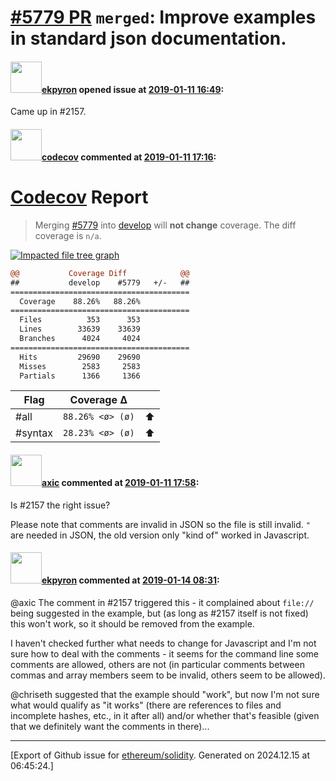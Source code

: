 # [\#5779 PR](https://github.com/ethereum/solidity/pull/5779) `merged`: Improve examples in standard json documentation.

#### <img src="https://avatars.githubusercontent.com/u/1347491?v=4" width="50">[ekpyron](https://github.com/ekpyron) opened issue at [2019-01-11 16:49](https://github.com/ethereum/solidity/pull/5779):

Came up in #2157.

#### <img src="https://avatars.githubusercontent.com/in/254?v=4" width="50">[codecov](https://github.com/apps/codecov) commented at [2019-01-11 17:16](https://github.com/ethereum/solidity/pull/5779#issuecomment-453590334):

# [Codecov](https://codecov.io/gh/ethereum/solidity/pull/5779?src=pr&el=h1) Report
> Merging [#5779](https://codecov.io/gh/ethereum/solidity/pull/5779?src=pr&el=desc) into [develop](https://codecov.io/gh/ethereum/solidity/commit/d7e28387020894c1f4f0ab37b053fdfa98e720c9?src=pr&el=desc) will **not change** coverage.
> The diff coverage is `n/a`.

[![Impacted file tree graph](https://codecov.io/gh/ethereum/solidity/pull/5779/graphs/tree.svg?width=650&token=87PGzVEwU0&height=150&src=pr)](https://codecov.io/gh/ethereum/solidity/pull/5779?src=pr&el=tree)

```diff
@@           Coverage Diff            @@
##           develop    #5779   +/-   ##
========================================
  Coverage    88.26%   88.26%           
========================================
  Files          353      353           
  Lines        33639    33639           
  Branches      4024     4024           
========================================
  Hits         29690    29690           
  Misses        2583     2583           
  Partials      1366     1366
```

| Flag | Coverage Δ | |
|---|---|---|
| #all | `88.26% <ø> (ø)` | :arrow_up: |
| #syntax | `28.23% <ø> (ø)` | :arrow_up: |

#### <img src="https://avatars.githubusercontent.com/u/20340?v=4" width="50">[axic](https://github.com/axic) commented at [2019-01-11 17:58](https://github.com/ethereum/solidity/pull/5779#issuecomment-453603256):

Is #2157 the right issue?

Please note that comments are invalid in JSON so the file is still invalid. `"` are needed in JSON, the old version only "kind of" worked in Javascript.

#### <img src="https://avatars.githubusercontent.com/u/1347491?v=4" width="50">[ekpyron](https://github.com/ekpyron) commented at [2019-01-14 08:31](https://github.com/ethereum/solidity/pull/5779#issuecomment-453929781):

@axic The comment in #2157 triggered this - it complained about ``file://`` being suggested in the example, but (as long as #2157 itself is not fixed) this won't work, so it should be removed from the example.

I haven't checked further what needs to change for Javascript and I'm not sure how to deal with the comments - it seems for the command line some comments are allowed, others are not (in particular comments between commas and array members seem to be invalid, others seem to be allowed).

@chriseth suggested that the example should "work", but now I'm not sure what would qualify as "it works" (there are references to files and incomplete hashes, etc., in it after all) and/or whether that's feasible (given that we definitely want the comments in there)...


-------------------------------------------------------------------------------



[Export of Github issue for [ethereum/solidity](https://github.com/ethereum/solidity). Generated on 2024.12.15 at 06:45:24.]
